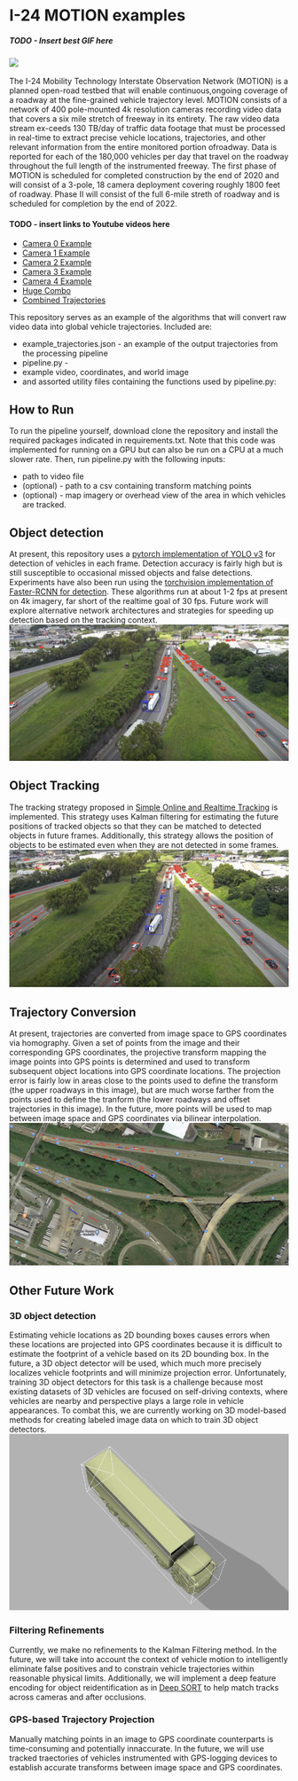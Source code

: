 # I-24 MOTION examples

##### TODO - Insert best GIF here
![](images_for_readme/systemwide.gif)

The I-24 Mobility Technology Interstate Observation Network (MOTION) is a planned open-road testbed that will enable continuous,ongoing coverage of a roadway at the fine-grained vehicle trajectory level. MOTION consists of a network of 400 pole-mounted 4k resolution cameras recording video data that covers a six mile stretch of freeway in its entirety. The raw video data stream ex-ceeds 130 TB/day of traffic data footage that must be processed in real-time to extract precise vehicle locations, trajectories, and other relevant information from the entire monitored portion ofroadway. Data is reported for each of the 180,000 vehicles per day that travel on the roadway throughout the full length of the instrumented freeway. The first phase of MOTION is scheduled for completed construction by the end of 2020 and will consist of a 3-pole, 18 camera deployment covering roughly 1800 feet of roadway. Phase II will consist of the full 6-mile streth of roadway and is scheduled for completion by the end of 2022.

#### TODO - insert links to Youtube videos here
- [Camera 0 Example](https://youtu.be/IswkVF8NMfw)
- [Camera 1 Example](https://youtu.be/8itD0df2QtQ)
- [Camera 2 Example](https://youtu.be/-f-4LNn61PM)
- [Camera 3 Example](https://youtu.be/PXJgy5UNZkw)
- [Camera 4 Example](https://youtu.be/3E0QxdA9B-w)
- [Huge Combo](https://youtu.be/qP9nAXVPsbg)
- [Combined Trajectories](https://youtu.be/HFetLV5S5zA)

This repository serves as an example of the algorithms that will convert raw video data into global vehicle trajectories. Included are:

- example_trajectories.json - an example of the output trajectories from the processing pipeline
- pipeline.py - 
- example video, coordinates, and world image
- and assorted utility files containing the functions used by pipeline.py:

## How to Run
To run the pipeline yourself, download clone the repository and install the required packages indicated in requirements.txt. Note that this code was implemented for running on a GPU but can also be run on a CPU at a much slower rate. Then, run pipeline.py with the following inputs:

- path to video file
- (optional) - path to a csv containing transform matching points
- (optional) - map imagery or overhead view of the area in which vehicles are tracked.

## Object detection 
At present, this repository uses a [pytorch implementation of YOLO v3](https://github.com/ayooshkathuria/pytorch-yolo-v3) for detection of vehicles in each frame. Detection accuracy is fairly high but is still susceptible to occasional missed objects and false detections. Experiments have also been run using the [torchvision implementation of Faster-RCNN for detection](https://pytorch.org/docs/stable/_modules/torchvision/models/detection/faster_rcnn.html). These algorithms run at about 1-2 fps at present on 4k imagery, far short of the realtime goal of 30 fps. Future work will explore alternative network architectures and strategies for speeding up detection based on the tracking context. 
![](readme_ims/detections.png)

## Object Tracking
The tracking strategy proposed in [Simple Online and Realtime Tracking](https://ieeexplore.ieee.org/abstract/document/7533003) is implemented. This strategy uses Kalman filtering for estimating the future positions of tracked objects so that they can be matched to detected objects in future frames. Additionally, this strategy allows the position of objects to be estimated even when they are not detected in some frames. 
![](readme_ims/tracks2.png)

## Trajectory Conversion
At present, trajectories are converted from image space to GPS coordinates via homography. Given a set of points from the image and their corresponding GPS coordinates, the projective transform mapping the image points into GPS points is determined and used to transform subsequent object locations into GPS coordinate locations. The projection error is fairly low in areas close to the points used to define the transform (the upper roadways in this image), but are much worse farther from the points used to define the tranform (the lower roadways and offset trajectories in this image). In the future, more points will be used to map between image space and GPS coordinates via bilinear interpolation. 
![](readme_ims/trajectories2.png)

## Other Future Work 
### 3D object detection 
Estimating vehicle locations as 2D bounding boxes causes errors when these locations are projected into GPS coordinates because it is difficult to estimate the footprint of a vehicle based on its 2D bounding box. In the future, a 3D object detector will be used, which much more precisely localizes vehicle footprints and will minimize projection error. Unfortunately, training 3D object detectors for this task is a challenge because most existing datasets of 3D vehicles are focused on self-driving contexts, where vehicles are nearby and perspective plays a large role in vehicle appearances. To combat this, we are currently working on 3D model-based methods for creating labeled image data on which to train 3D object detectors.
![](readme_ims/vehicle_model.png)

### Filtering Refinements
Currently, we make no refinements to the Kalman Filtering method. In the future, we will take into account the context of vehicle motion to intelligently eliminate false positives and to constrain vehicle trajectories within reasonable physical limits. Additionally, we will implement a deep feature encoding for object reidentification as in [Deep SORT](https://arxiv.org/abs/1703.07402) to help match tracks across cameras and after occlusions. 

### GPS-based Trajectory Projection
Manually matching points in an image to GPS coordinate counterparts is time-consuming and potentially innaccurate. In the future, we will use tracked traectories of vehicles instrumented with GPS-logging devices to establish accurate transforms between image space and GPS coordinates.
